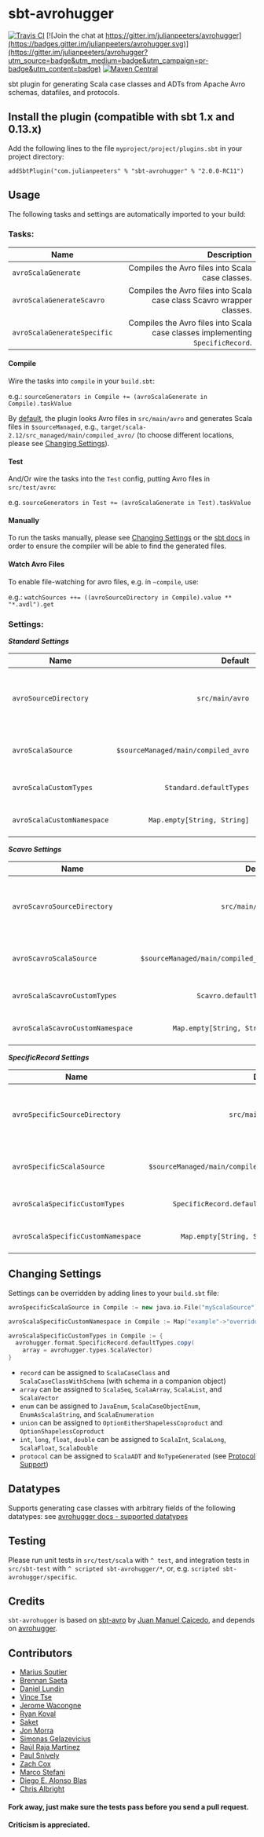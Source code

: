 # sbt-avrohugger


[![Travis CI](https://travis-ci.org/julianpeeters/sbt-avrohugger.svg?branch=master)](https://travis-ci.org/julianpeeters/sbt-avrohugger)
[![Join the chat at https://gitter.im/julianpeeters/avrohugger](https://badges.gitter.im/julianpeeters/avrohugger.svg)](https://gitter.im/julianpeeters/avrohugger?utm_source=badge&utm_medium=badge&utm_campaign=pr-badge&utm_content=badge)
[![Maven Central](https://maven-badges.herokuapp.com/maven-central/com.julianpeeters/sbt-avrohugger/badge.svg)](https://maven-badges.herokuapp.com/maven-central/com.julianpeeters/sbt-avrohugger)


sbt plugin for generating Scala case classes and ADTs from Apache Avro schemas, datafiles, and protocols.


Install the plugin (compatible with sbt 1.x and 0.13.x)
---------------------------------------

Add the following lines to the file ``myproject/project/plugins.sbt`` in your
project directory:

    addSbtPlugin("com.julianpeeters" % "sbt-avrohugger" % "2.0.0-RC11")


Usage
-----

The following tasks and settings are automatically imported to your build:

### Tasks:

| Name                        | Description                                                                     |
| --------------------------- | -------------------------------------------------------------------------------:|
| `avroScalaGenerate`         |  Compiles the Avro files into Scala case classes.                               |
| `avroScalaGenerateScavro`   |  Compiles the Avro files into Scala case class Scavro wrapper classes.          |
| `avroScalaGenerateSpecific` |  Compiles the Avro files into Scala case classes implementing `SpecificRecord`. |

#### Compile

Wire the tasks into `compile` in your `build.sbt`:

e.g.: `sourceGenerators in Compile += (avroScalaGenerate in Compile).taskValue`

By [default](https://github.com/julianpeeters/sbt-avrohugger#settings), the plugin looks Avro files in `src/main/avro` and generates Scala files in `$sourceManaged`, e.g., `target/scala-2.12/src_managed/main/compiled_avro/` (to choose different locations, please see [Changing Settings](https://github.com/julianpeeters/sbt-avrohugger#changing-settings)).

#### Test

And/Or wire the tasks into the `Test` config, putting Avro files in `src/test/avro`:

e.g. `sourceGenerators in Test += (avroScalaGenerate in Test).taskValue`

#### Manually

To run the tasks manually, please see [Changing Settings](https://github.com/julianpeeters/sbt-avrohugger#changing-settings) or the [sbt docs](http://www.scala-sbt.org/1.x/docs/Howto-Customizing-Paths.html#Add+an+additional+source+directory) in order to ensure the compiler will be able to find the generated files.


#### Watch Avro Files

To enable file-watching for avro files, e.g. in `~compile`, use:

e.g.: `watchSources ++= ((avroSourceDirectory in Compile).value ** "*.avdl").get`


### Settings:

_**Standard Settings**_

| Name                       | Default                               | Description                              |
| -------------------------- | -------------------------------------:| ----------------------------------------:|
| `avroSourceDirectory`      | ``src/main/avro``                     | Path containing ``*.avsc``, ``*.avdl``, and/or ``*.avro`` files.|
| `avroScalaSource`          | ``$sourceManaged/main/compiled_avro`` | Path for the generated ``*.scala`` or ``*.java``  files.|
| `avroScalaCustomTypes`     | ``Standard.defaultTypes``             | Customizable Type Mapping.|
| `avroScalaCustomNamespace` | ``Map.empty[String, String]``         | Map for reassigning namespaces.|


_**Scavro Settings**_

| Name                             | Default                               | Description                   |
| -------------------------------- | -------------------------------------:| -----------------------------:|
| `avroScavroSourceDirectory`      | ``src/main/avro``                     | Path containing ``*.avsc``, ``*.avdl``, and/or ``*.avro`` files. |
| `avroScavroScalaSource`          | ``$sourceManaged/main/compiled_avro`` | Path for the generated ``*.scala`` or ``*.java``  files.         |
| `avroScalaScavroCustomTypes`     | ``Scavro.defaultTypes``               | Customizable Type Mapping.|
| `avroScalaScavroCustomNamespace` | ``Map.empty[String, String]``         | Map for reassigning namespaces.                                  |


_**SpecificRecord Settings**_

| Name                               | Default                               | Description                                                      |
| ---------------------------------- | -------------------------------------:| ----------------------------------------------------------------:|
| `avroSpecificSourceDirectory`      | ``src/main/avro``                     | Path containing ``*.avsc``, ``*.avdl``, and/or ``*.avro`` files. |
| `avroSpecificScalaSource`          | ``$sourceManaged/main/compiled_avro`` | Path for the generated ``*.scala`` or ``*.java``  files.         |
| `avroScalaSpecificCustomTypes`     | ``SpecificRecord.defaultTypes``             | Customizable Type Mapping.|
| `avroScalaSpecificCustomNamespace` | ``Map.empty[String, String]``         | Map for reassigning namespaces.                                  |


Changing Settings
-----------------

Settings can be overridden by adding lines to your `build.sbt` file:

```scala    
avroSpecificScalaSource in Compile := new java.io.File("myScalaSource")

avroScalaSpecificCustomNamespace in Compile := Map("example"->"overridden")

avroScalaSpecificCustomTypes in Compile := {
  avrohugger.format.SpecificRecord.defaultTypes.copy(
    array = avrohugger.types.ScalaVector)
}
```

* `record` can be assigned to `ScalaCaseClass` and `ScalaCaseClassWithSchema` (with schema in a companion object)
* `array` can be assigned to `ScalaSeq`, `ScalaArray`, `ScalaList`, and `ScalaVector`
* `enum` can be assigned to `JavaEnum`, `ScalaCaseObjectEnum`, `EnumAsScalaString`, and `ScalaEnumeration`
* `union` can be assigned to `OptionEitherShapelessCoproduct` and `OptionShapelessCoproduct`
* `int`, `long`, `float`, `double` can be assigned to `ScalaInt`, `ScalaLong`, `ScalaFloat`, `ScalaDouble`
* `protocol` can be assigned to `ScalaADT` and `NoTypeGenerated` (see [Protocol Support](https://github.com/julianpeeters/avrohugger#protocol-support))

Datatypes
---------

Supports generating case classes with arbitrary fields of the following
datatypes: see [avrohugger docs - supported datatypes](https://github.com/julianpeeters/avrohugger#supports-generating-case-classes-with-arbitrary-fields-of-the-following-datatypes)


Testing
-------

Please run unit tests in `src/test/scala` with `^ test`, and integration tests
in `src/sbt-test` with `^ scripted sbt-avrohugger/*`, or, e.g. `scripted sbt-avrohugger/specific`.


Credits
-------

`sbt-avrohugger` is based on [sbt-avro](https://github.com/cavorite/sbt-avro) by [Juan Manuel Caicedo](http://cavorite.com/), and depends on [avrohugger](https://github.com/julianpeeters/avrohugger).


Contributors
------------

- [Marius Soutier](https://github.com/mariussoutier)
- [Brennan Saeta](https://github.com/saeta)
- [Daniel Lundin](https://github.com/dln)
- [Vince Tse](https://github.com/vtonehundred)
- [Jerome Wacongne](https://github.com/ch4mpy)
- [Ryan Koval](http://github.ryankoval.com)
- [Saket](https://github.com/skate056)
- [Jon Morra](https://github.com/jon-morra-zefr)
- [Simonas Gelazevicius](https://github.com/simsasg)
- [Raúl Raja Martínez](https://github.com/raulraja)
- [Paul Snively](https://github.com/PaulAtBanno)
- [Zach Cox](https://github.com/zcox)
- [Marco Stefani](https://github.com/inafets)
- [Diego E. Alonso Blas](https://github.com/diesalbla)
- [Chris Albright](https://github.com/chrisalbright)

#### Fork away, just make sure the tests pass before you send a pull request.


#### Criticism is appreciated.
